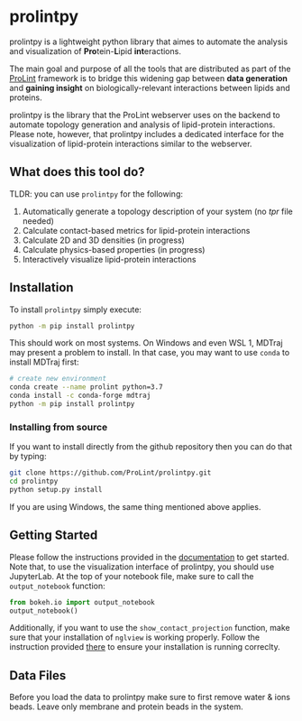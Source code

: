 # prolintpy
prolintpy is a lightweight python library that aimes to automate the analysis and visualization of **Pro**tein-**L**ipid **int**eractions.

The main goal and purpose of all the tools that are distributed as part of the <a href="https://prolint.ca" target="_blank">ProLint</a> framework is
to bridge this widening gap between **data generation** and **gaining insight** on biologically-relevant interactions between lipids and proteins.

prolintpy is the library that the ProLint webserver uses on the backend to automate topology generation and analysis of lipid-protein interactions. Please note, however, that
prolintpy includes a dedicated interface for the visualization of lipid-protein interactions similar to the webserver.

## What does this tool do?
TLDR: you can use `prolintpy` for the following:
<ol>
<li>Automatically generate a topology description of your system (no <span style="font-style: oblique;">tpr</span> file needed)</li>
<li>Calculate contact-based metrics for lipid-protein interactions</li>
<li>Calculate 2D and 3D densities (in progress)</li>
<li>Calculate physics-based properties (in progress)</li>
<li>Interactively visualize lipid-protein interactions</li>
</ol>


## Installation

To install `prolintpy` simply execute: 

```sh
python -m pip install prolintpy
```

This should work on most systems.
On Windows and even WSL 1, MDTraj may present a problem to install. In that case, you may want to use `conda` to 
install MDTraj first: 

```sh
# create new environment
conda create --name prolint python=3.7
conda install -c conda-forge mdtraj
python -m pip install prolintpy
```

### Installing from source

If you want to install directly from the github repository then you can do that by typing: 

```sh
git clone https://github.com/ProLint/prolintpy.git
cd prolintpy
python setup.py install
```

If you are using Windows, the same thing mentioned above applies. 

## Getting Started

Please follow the instructions provided in the <a href="https://prolint.github.io/prolintpy" target="_blank">documentation</a> to get started. Note that, to use the visualization interface of prolintpy,
you should use JupyterLab. At the top of your notebook file, make sure to call the `output_notebook` function:

```python
from bokeh.io import output_notebook
output_notebook()
```

Additionally, if you want to use the `show_contact_projection` function, make sure that your installation of `nglview` is working properly.
Follow the instruction provided <a href="https://github.com/nglviewer/nglview" target="_blank">there</a> to ensure your installation is running correclty.

## Data Files
Before you load the data to prolintpy make sure to first remove water & ions beads. Leave only membrane and protein beads in the system.

